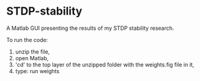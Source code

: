 # STDP-stability
A Matlab  GUI presenting the results of my STDP stability research.

To run the code:
  1. unzip the file, 
  2. open Matlab, 
  3. 'cd' to the top layer of the unzipped folder with the weights.fig file in it,
  4. type: run weights
